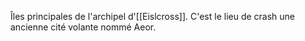 Îles principales de l'archipel d'[[Eislcross]].
C'est le lieu de crash une ancienne cité volante nommé Aeor.